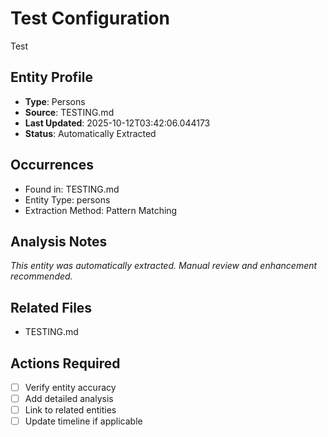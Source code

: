 # Test Configuration

Test

## Entity Profile
- **Type**: Persons
- **Source**: TESTING.md
- **Last Updated**: 2025-10-12T03:42:06.044173
- **Status**: Automatically Extracted

## Occurrences
- Found in: TESTING.md
- Entity Type: persons
- Extraction Method: Pattern Matching

## Analysis Notes
*This entity was automatically extracted. Manual review and enhancement recommended.*

## Related Files
- TESTING.md

## Actions Required
- [ ] Verify entity accuracy
- [ ] Add detailed analysis
- [ ] Link to related entities
- [ ] Update timeline if applicable
